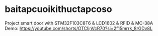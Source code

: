 # baitapcuoikithuctapcoso
Project smart door with STM32F103C8T6 & LCD1602 & RFID & MC-38A
Demo: https://youtube.com/shorts/OTCIjnVcR70?si=2f15mrrk_8rGDv8L
